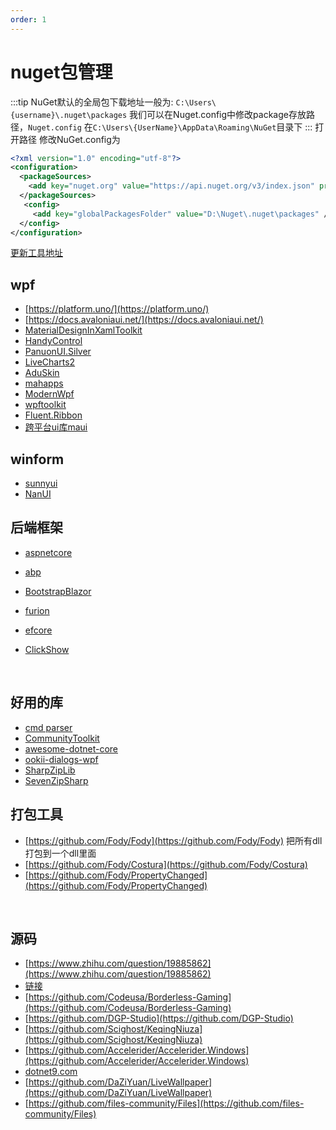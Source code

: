 ```yaml
---
order: 1
---
```

# nuget包管理

:::tip
NuGet默认的全局包下载地址一般为: `C:\Users\{username}\.nuget\packages`
我们可以在Nuget.config中修改package存放路径，`Nuget.config` 在`C:\Users\{UserName}\AppData\Roaming\NuGet`目录下
:::
打开路径
修改NuGet.config为

```xml
<?xml version="1.0" encoding="utf-8"?>
<configuration>
  <packageSources>
    <add key="nuget.org" value="https://api.nuget.org/v3/index.json" protocolVersion="3" />
  </packageSources>
   <config>
     <add key="globalPackagesFolder" value="D:\Nuget\.nuget\packages" />
  </config>
</configuration>
```

[更新工具地址](<https://docs.microsoft.com/zh-cn/dotnet/core/porting/upgrade-assistant-winforms-framework>)

## wpf

- [https://platform.uno/](https://platform.uno/)
- [https://docs.avaloniaui.net/](https://docs.avaloniaui.net/)
- [MaterialDesignInXamlToolkit](https://github.com/MaterialDesignInXAML/-MaterialDesignInXamlToolkit)
- [HandyControl](https://handyorg.gitee.io/handycontrol/)
- [PanuonUI.Silver](https://github.com/Mochengvia/PanuonUI.Silver)
- [LiveCharts2](https://github.com/beto-rodriguez/LiveCharts2)
- [AduSkin](https://github.com/aduskin/AduSkin)
- [mahapps](https://mahapps.com/docs/guides/quick-start)
- [ModernWpf](https://github.com/Kinnara/ModernWpf)
- [wpftoolkit](https://github.com/xceedsoftware/wpftoolkit)
- [Fluent.Ribbon](https://github.com/fluentribbon/Fluent.Ribbon)
- [跨平台ui库maui](https://github.com/dotnet/maui)

## winform

- [sunnyui](https://gitee.com/yhuse/SunnyUI/wikis/pages)
- [NanUI](https://github.com/NetDimension/NanUI)

## 后端框架

- [aspnetcore](https://docs.microsoft.com/zh-cn/aspnet/core/getting-started/?view=aspnetcore-6.0&tabs=windows)
- [abp](https://www.abp.io/)
- [BootstrapBlazor](https://www.nuget.org/packages/BootstrapBlazor/#)

- [furion](https://dotnetchina.gitee.io/furion/)
- [efcore](https://docs.microsoft.com/zh-cn/ef/core/)
- [ClickShow](https://github.com/cuiliang/ClickShow)
​

​

## 好用的库

- [cmd parser](https://github.com/commandlineparser/commandline.git)
- [CommunityToolkit](https://github.com/CommunityToolkit)
- [awesome-dotnet-core](https://github.com/thangchung/awesome-dotnet-core)
- [ookii-dialogs-wpf](https://github.com/ookii-dialogs/ookii-dialogs-wpf)
- [SharpZipLib](https://github.com/icsharpcode/SharpZipLib)
- [SevenZipSharp](https://github.com/squid-box/SevenZipSharp)

## 打包工具

- [https://github.com/Fody/Fody](https://github.com/Fody/Fody)   把所有dll打包到一个dll里面
- [https://github.com/Fody/Costura](https://github.com/Fody/Costura)
- [https://github.com/Fody/PropertyChanged](https://github.com/Fody/PropertyChanged)
​

​

## 源码

- [https://www.zhihu.com/question/19885862](https://www.zhihu.com/question/19885862)
- [链接](https://www.51aspx.com/CodeList/0!0!0!0!0!0!0!0!0!0!0!0!0i4i0)
- [https://github.com/Codeusa/Borderless-Gaming](https://github.com/Codeusa/Borderless-Gaming)
- [https://github.com/DGP-Studio](https://github.com/DGP-Studio)
- [https://github.com/Scighost/KeqingNiuza](https://github.com/Scighost/KeqingNiuza)
- [https://github.com/Accelerider/Accelerider.Windows](https://github.com/Accelerider/Accelerider.Windows)
- [dotnet9.com](https://dotnet9.com/cat/dotnet-desktop-wpf)
- [https://github.com/DaZiYuan/LiveWallpaper](https://github.com/DaZiYuan/LiveWallpaper)
- [https://github.com/files-community/Files](https://github.com/files-community/Files)
